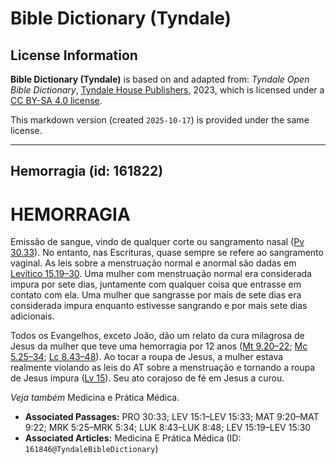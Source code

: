 # Bible Dictionary (Tyndale)

## License Information

**Bible Dictionary (Tyndale)** is based on and adapted from: _Tyndale Open Bible Dictionary_, [Tyndale House Publishers](https://tyndaleopenresources.com/), 2023, which is licensed under a [CC BY-SA 4.0 license](https://creativecommons.org/licenses/by-sa/4.0/legalcode.en).

This markdown version (created `2025-10-17`) is provided under the same license.



--------------------------------

## Hemorragia (id: 161822)

HEMORRAGIA
==========

Emissão de sangue, vindo de qualquer corte ou sangramento nasal ([Pv 30\.33](https://ref.ly/Prov30:33)). No entanto, nas Escrituras, quase sempre se refere ao sangramento vaginal. As leis sobre a menstruação normal e anormal são dadas em [Levítico 15\.19–30](https://ref.ly/Lev15:19-Lev15:30). Uma mulher com menstruação normal era considerada impura por sete dias, juntamente com qualquer coisa que entrasse em contato com ela. Uma mulher que sangrasse por mais de sete dias era considerada impura enquanto estivesse sangrando e por mais sete dias adicionais.

Todos os Evangelhos, exceto João, dão um relato da cura milagrosa de Jesus da mulher que teve uma hemorragia por 12 anos ([Mt 9\.20–22](https://ref.ly/Matt9:20-Matt9:22); [Mc 5\.25–34](https://ref.ly/Mark5:25-Mark5:34); [Lc 8\.43–48](https://ref.ly/Luke8:43-Luke8:48)). Ao tocar a roupa de Jesus, a mulher estava realmente violando as leis do AT sobre a menstruação e tornando a roupa de Jesus impura ([Lv 15](https://ref.ly/Lev15:1-Lev15:33)). Seu ato corajoso de fé em Jesus a curou.

*Veja também* Medicina e Prática Médica.

* **Associated Passages:** PRO 30:33; LEV 15:1–LEV 15:33; MAT 9:20–MAT 9:22; MRK 5:25–MRK 5:34; LUK 8:43–LUK 8:48; LEV 15:19–LEV 15:30
* **Associated Articles:** Medicina E Prática Médica (ID: `161846@TyndaleBibleDictionary`)

